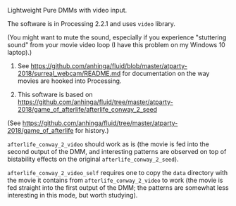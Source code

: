 Lightweight Pure DMMs with video input.

The software is in Processing 2.2.1 and uses `video` library. 

(You might want to mute the sound, especially if you experience "stuttering sound" from your movie video loop (I have this problem on my Windows 10 laptop).)

1) See https://github.com/anhinga/fluid/blob/master/atparty-2018/surreal_webcam/README.md
for documentation on the way movies are hooked into Processing.

2) This software is based on
https://github.com/anhinga/fluid/tree/master/atparty-2018/game_of_afterlife/afterlife_conway_2_seed

(See https://github.com/anhinga/fluid/tree/master/atparty-2018/game_of_afterlife for history.)

`afterlife_conway_2_video` should work as is (the movie is fed into the second output of the DMM, and interesting patterns are observed on top of bistability effects on the original `afterlife_conway_2_seed`).

`afterlife_conway_2_video_self` requires one to copy the `data` directory with the movie it contains from `afterlife_conway_2_video` to work (the movie is fed straight into the first output of the DMM; the patterns are somewhat less interesting in this mode, but worth studying).
